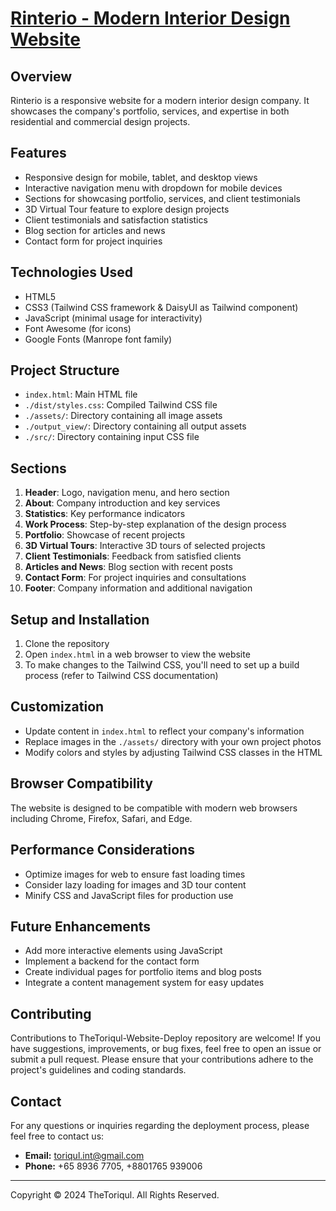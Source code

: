 # [Rinterio - Modern Interior Design Website](https://thetoriqul.github.io/Rinterio-Modern-Interior-Design-Website/)

## Overview

Rinterio is a responsive website for a modern interior design company. It showcases the company's portfolio, services, and expertise in both residential and commercial design projects.

## Features

- Responsive design for mobile, tablet, and desktop views
- Interactive navigation menu with dropdown for mobile devices
- Sections for showcasing portfolio, services, and client testimonials
- 3D Virtual Tour feature to explore design projects
- Client testimonials and satisfaction statistics
- Blog section for articles and news
- Contact form for project inquiries

## Technologies Used

- HTML5
- CSS3 (Tailwind CSS framework & DaisyUI as Tailwind component)
- JavaScript (minimal usage for interactivity)
- Font Awesome (for icons)
- Google Fonts (Manrope font family)

## Project Structure

- `index.html`: Main HTML file
- `./dist/styles.css`: Compiled Tailwind CSS file
- `./assets/`: Directory containing all image assets
- `./output_view/`: Directory containing all output assets
- `./src/`: Directory containing input CSS file

## Sections

1. **Header**: Logo, navigation menu, and hero section
2. **About**: Company introduction and key services
3. **Statistics**: Key performance indicators
4. **Work Process**: Step-by-step explanation of the design process
5. **Portfolio**: Showcase of recent projects
6. **3D Virtual Tours**: Interactive 3D tours of selected projects
7. **Client Testimonials**: Feedback from satisfied clients
8. **Articles and News**: Blog section with recent posts
9. **Contact Form**: For project inquiries and consultations
10. **Footer**: Company information and additional navigation

## Setup and Installation

1. Clone the repository
2. Open `index.html` in a web browser to view the website
3. To make changes to the Tailwind CSS, you'll need to set up a build process (refer to Tailwind CSS documentation)

## Customization

- Update content in `index.html` to reflect your company's information
- Replace images in the `./assets/` directory with your own project photos
- Modify colors and styles by adjusting Tailwind CSS classes in the HTML

## Browser Compatibility

The website is designed to be compatible with modern web browsers including Chrome, Firefox, Safari, and Edge.

## Performance Considerations

- Optimize images for web to ensure fast loading times
- Consider lazy loading for images and 3D tour content
- Minify CSS and JavaScript files for production use

## Future Enhancements

- Add more interactive elements using JavaScript
- Implement a backend for the contact form
- Create individual pages for portfolio items and blog posts
- Integrate a content management system for easy updates

## Contributing

Contributions to TheToriqul-Website-Deploy repository are welcome! If you have suggestions, improvements, or bug fixes, feel free to open an issue or submit a pull request. Please ensure that your contributions adhere to the project's guidelines and coding standards.


## Contact

For any questions or inquiries regarding the deployment process, please feel free to contact us:

- **Email:** toriqul.int@gmail.com
- **Phone:** +65 8936 7705, +8801765 939006

---

Copyright © 2024 TheToriqul. All Rights Reserved.